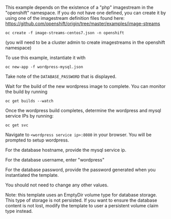 This example depends on the existence of a "php" imagestream in the "openshift" namespace.  If you do not have one defined, you can create it by using one of the imagestream definition files found here:
https://github.com/openshift/origin/tree/master/examples/image-streams

	oc create -f image-streams-centos7.json -n openshift

(you will need to be a cluster admin to create imagestreams in the openshift namespace)

To use this example, instantiate it with

	oc new-app -f wordpress-mysql.json

Take note of the `DATABASE_PASSWORD` that is displayed.

Wait for the build of the new wordpress image to complete.  You can monitor the build by running

	oc get builds --watch

Once the wordpress build completes, determine the wordpress and
mysql service IPs by running:

	oc get svc

Navigate to `<wordpress service ip>:8080` in your browser.  You will
be prompted to setup wordpress.

For the database hostname, provide the mysql service ip.

For the database username, enter "wordpress"

For the database password, provide the password generated when you
instantiated the template.

You should not need to change any other values.


Note: this template uses an EmptyDir volume type for database storage.  This type of storage is not persisted.  If you want to ensure the database content is not lost, modify the template to user a persistent volume claim type instead.





